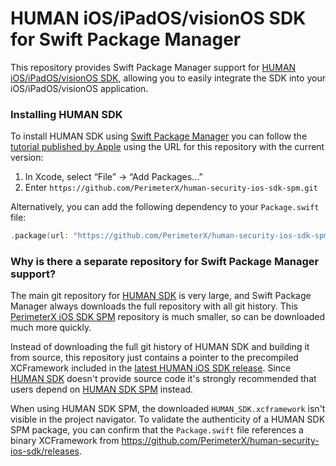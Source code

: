 # HUMAN iOS/iPadOS/visionOS SDK for Swift Package Manager

This repository provides Swift Package Manager support for [HUMAN iOS/iPadOS/visionOS SDK](https://github.com/PerimeterX/human-security-ios-sdk), allowing you to easily integrate the SDK into your iOS/iPadOS/visionOS application.

### Installing HUMAN SDK

To install HUMAN SDK using [Swift Package Manager](https://github.com/apple/swift-package-manager) you can follow the [tutorial published by Apple](https://developer.apple.com/documentation/xcode/adding_package_dependencies_to_your_app) using the URL for this repository with the current version:

1. In Xcode, select “File” → “Add Packages...”
2. Enter `https://github.com/PerimeterX/human-security-ios-sdk-spm.git`

Alternatively, you can add the following dependency to your `Package.swift` file:

```swift
.package(url: "https://github.com/PerimeterX/human-security-ios-sdk-spm.git", from: "4.1.0")
```

### Why is there a separate repository for Swift Package Manager support?

The main git repository for [HUMAN SDK](https://github.com/PerimeterX/human-security-ios-sdk) is very large, and Swift Package Manager always downloads the full repository with all git history. This [PerimeterX iOS SDK SPM](https://github.com/PerimeterX/human-security-ios-sdk-spm) repository is much smaller, so can be downloaded much more quickly.

Instead of downloading the full git history of HUMAN SDK and building it from source, this repository just contains a pointer to the precompiled XCFramework included in the [latest HUMAN iOS SDK release](https://github.com/PerimeterX/human-security-ios-sdk/releases/latest). Since [HUMAN SDK](https://github.com/PerimeterX/human-security-ios-sdk) doesn't provide source code it's strongly recommended that users depend on [HUMAN SDK SPM](https://github.com/PerimeterX/human-security-ios-sdk-spm) instead.

When using HUMAN SDK SPM, the downloaded `HUMAN_SDK.xcframework` isn't visible in the project navigator. To validate the authenticity of a HUMAN SDK SPM package, you can confirm that the `Package.swift` file references a binary XCFramework from https://github.com/PerimeterX/human-security-ios-sdk/releases. 
